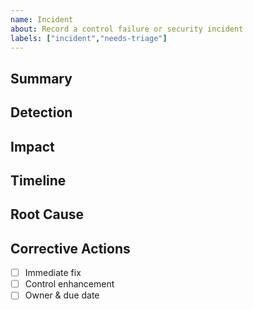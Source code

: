 ```yaml
---
name: Incident
about: Record a control failure or security incident
labels: ["incident","needs-triage"]
---
```


## Summary
<!-- What happened? -->

## Detection
<!-- How did we find it? -->

## Impact
<!-- Financial/Operational/Security -->

## Timeline
<!-- Key timestamps -->

## Root Cause

## Corrective Actions
- [ ] Immediate fix
- [ ] Control enhancement
- [ ] Owner & due date
